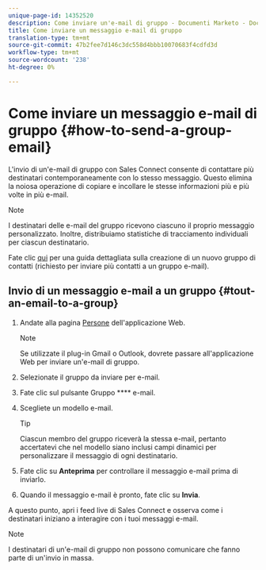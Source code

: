 ```yaml
---
unique-page-id: 14352520
description: Come inviare un'e-mail di gruppo - Documenti Marketo - Documentazione prodotto
title: Come inviare un messaggio e-mail di gruppo
translation-type: tm+mt
source-git-commit: 47b2fee7d146c3dc558d4bbb10070683f4cdfd3d
workflow-type: tm+mt
source-wordcount: '238'
ht-degree: 0%

---
```



# Come inviare un messaggio e-mail di gruppo {#how-to-send-a-group-email}

L&#39;invio di un&#39;e-mail di gruppo con Sales Connect consente di contattare più destinatari contemporaneamente con lo stesso messaggio. Questo elimina la noiosa operazione di copiare e incollare le stesse informazioni più e più volte in più e-mail.

>[!NOTE]
>
>I destinatari delle e-mail del gruppo ricevono ciascuno il proprio messaggio personalizzato. Inoltre, distribuiamo statistiche di tracciamento individuali per ciascun destinatario.

Fate clic [qui](http://docs.marketo.com/x/JITS) per una guida dettagliata sulla creazione di un nuovo gruppo di contatti (richiesto per inviare più contatti a un gruppo e-mail).

## Invio di un messaggio e-mail a un gruppo {#tout-an-email-to-a-group}

1. Andate alla pagina [Persone](http://toutapp.com/next#relationships) dell&#39;applicazione Web.

   >[!NOTE]
   >
   >Se utilizzate il plug-in Gmail o Outlook, dovrete passare all&#39;applicazione Web per inviare un&#39;e-mail di gruppo.

1. Selezionate il gruppo da inviare per e-mail.
1. Fate clic sul pulsante Gruppo **** e-mail.
1. Scegliete un modello e-mail.

   >[!TIP]
   >
   >Ciascun membro del gruppo riceverà la stessa e-mail, pertanto accertatevi che nel modello siano inclusi campi [](http://docs.marketo.com/x/QITS) dinamici per personalizzare il messaggio di ogni destinatario.

1. Fate clic su **Anteprima** per controllare il messaggio e-mail prima di inviarlo.
1. Quando il messaggio e-mail è pronto, fate clic su **Invia**.

A questo punto, apri i feed [](http://toutapp.com/next#live) live di Sales Connect e osserva come i destinatari iniziano a interagire con i tuoi messaggi e-mail.

>[!NOTE]
>
>I destinatari di un&#39;e-mail di gruppo non possono comunicare che fanno parte di un&#39;invio in massa.

